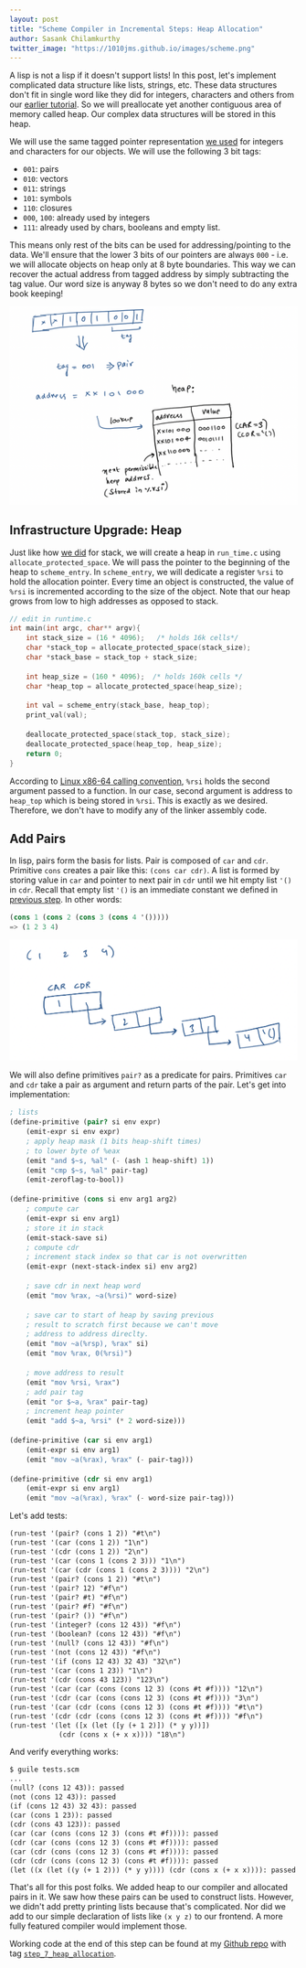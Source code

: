```yaml
---
layout: post
title: "Scheme Compiler in Incremental Steps: Heap Allocation"
author: Sasank Chilamkurthy
twitter_image: "https://1010jms.github.io/images/scheme.png"
---
```


A lisp is not a lisp if it doesn't support lists! In this post, let's implement complicated data structure like lists, strings, etc. These data structures don't fit in single word like they did for integers, characters and others from our [earlier tutorial](https://chsasank.com/scheme-compiler-2-constants.html). So we will preallocate yet another contiguous area of memory called heap. Our complex data structures will be stored in this heap.

We will use the same tagged pointer representation [we used](http://localhost:4000/scheme-compiler-2-constants.html) for integers and characters for our objects. We will use the following 3 bit tags:

* `001`: pairs
* `010`: vectors
* `011`: strings
* `101`: symbols
* `110`: closures
* `000`, `100`: already used by integers
* `111`: already used by chars, booleans and empty list.

This means only rest of the bits can be used for addressing/pointing to the data. We'll ensure that the lower 3 bits of our pointers are always `000` - i.e. we will allocate objects on heap only at 8 byte boundaries. This way we can recover the actual address from tagged address by simply subtracting the tag value. Our word size is anyway 8 bytes so we don't need to do any extra book keeping!

![Heap](/assets/images/scheme_compiler/heap.png)

## Infrastructure Upgrade: Heap

Just like how [we did](https://chsasank.com/scheme-compiler-4-binary-primitives.html) for stack, we will create a heap in `run_time.c` using `allocate_protected_space`. We will pass the pointer to the beginning of the heap to `scheme_entry`. In `scheme_entry`, we will dedicate a register `%rsi` to hold the allocation pointer. Every time an object is constructed, the value of `%rsi` is incremented according to the size of the object. Note that our heap grows from low to high addresses as opposed to stack.

```c
// edit in runtime.c
int main(int argc, char** argv){
    int stack_size = (16 * 4096);   /* holds 16k cells*/
    char *stack_top = allocate_protected_space(stack_size);
    char *stack_base = stack_top + stack_size;

    int heap_size = (160 * 4096);  /* holds 160k cells */
    char *heap_top = allocate_protected_space(heap_size);
    
    int val = scheme_entry(stack_base, heap_top);
    print_val(val);

    deallocate_protected_space(stack_top, stack_size);
    deallocate_protected_space(heap_top, heap_size);
    return 0;
}
```

According to [Linux x86-64 calling convention](https://wiki.cdot.senecacollege.ca/wiki/X86_64_Register_and_Instruction_Quick_Start), `%rsi` holds the second argument passed to a function. In our case, second argument is address to `heap_top` which is being stored in `%rsi`. This is exactly as we desired. Therefore, we don't have to modify any of the linker assembly code.

## Add Pairs

In lisp, pairs form the basis for lists. Pair is composed of `car` and `cdr`. Primitive `cons` creates a pair like this: `(cons car cdr)`. A list is formed by storing value in `car` and pointer to next pair in `cdr` until we hit empty list `'()` in `cdr`. Recall that empty list `'()` is an immediate constant we defined in [previous step](https://chsasank.com/scheme-compiler-2-constants.html). In other words:

```scheme
(cons 1 (cons 2 (cons 3 (cons 4 '()))))
=> (1 2 3 4)
```

![List](/assets/images/scheme_compiler/list.png)

We will also define primitives `pair?` as a predicate for pairs. Primitives `car` and `cdr` take a pair as argument and return parts of the pair. Let's get into implementation:


```scheme
; lists
(define-primitive (pair? si env expr)
    (emit-expr si env expr)
    ; apply heap mask (1 bits heap-shift times)
    ; to lower byte of %eax
    (emit "and $~s, %al" (- (ash 1 heap-shift) 1))
    (emit "cmp $~s, %al" pair-tag)
    (emit-zeroflag-to-bool))

(define-primitive (cons si env arg1 arg2)
    ; compute car
    (emit-expr si env arg1)
    ; store it in stack
    (emit-stack-save si)
    ; compute cdr
    ; increment stack index so that car is not overwritten
    (emit-expr (next-stack-index si) env arg2)

    ; save cdr in next heap word
    (emit "mov %rax, ~a(%rsi)" word-size)

    ; save car to start of heap by saving previous 
    ; result to scratch first because we can't move
    ; address to address direclty.
    (emit "mov ~a(%rsp), %rax" si)
    (emit "mov %rax, 0(%rsi)")

    ; move address to result
    (emit "mov %rsi, %rax")
    ; add pair tag
    (emit "or $~a, %rax" pair-tag)
    ; increment heap pointer
    (emit "add $~a, %rsi" (* 2 word-size)))

(define-primitive (car si env arg1)
    (emit-expr si env arg1)
    (emit "mov ~a(%rax), %rax" (- pair-tag)))

(define-primitive (cdr si env arg1)
    (emit-expr si env arg1)
    (emit "mov ~a(%rax), %rax" (- word-size pair-tag)))
```

Let's add tests:

```
(run-test '(pair? (cons 1 2)) "#t\n")
(run-test '(car (cons 1 2)) "1\n")
(run-test '(cdr (cons 1 2)) "2\n")
(run-test '(car (cons 1 (cons 2 3))) "1\n")
(run-test '(car (cdr (cons 1 (cons 2 3)))) "2\n")
(run-test '(pair? (cons 1 2)) "#t\n")
(run-test '(pair? 12) "#f\n")
(run-test '(pair? #t) "#f\n")
(run-test '(pair? #f) "#f\n")
(run-test '(pair? ()) "#f\n")
(run-test '(integer? (cons 12 43)) "#f\n")
(run-test '(boolean? (cons 12 43)) "#f\n")
(run-test '(null? (cons 12 43)) "#f\n")
(run-test '(not (cons 12 43)) "#f\n")
(run-test '(if (cons 12 43) 32 43) "32\n")
(run-test '(car (cons 1 23)) "1\n")
(run-test '(cdr (cons 43 123)) "123\n")
(run-test '(car (car (cons (cons 12 3) (cons #t #f)))) "12\n")
(run-test '(cdr (car (cons (cons 12 3) (cons #t #f)))) "3\n")
(run-test '(car (cdr (cons (cons 12 3) (cons #t #f)))) "#t\n")
(run-test '(cdr (cdr (cons (cons 12 3) (cons #t #f)))) "#f\n")
(run-test '(let ([x (let ([y (+ 1 2)]) (* y y))])
            (cdr (cons x (+ x x)))) "18\n")
```

And verify everything works:

```
$ guile tests.scm
...
(null? (cons 12 43)): passed
(not (cons 12 43)): passed
(if (cons 12 43) 32 43): passed
(car (cons 1 23)): passed
(cdr (cons 43 123)): passed
(car (car (cons (cons 12 3) (cons #t #f)))): passed
(cdr (car (cons (cons 12 3) (cons #t #f)))): passed
(car (cdr (cons (cons 12 3) (cons #t #f)))): passed
(cdr (cdr (cons (cons 12 3) (cons #t #f)))): passed
(let ((x (let ((y (+ 1 2))) (* y y)))) (cdr (cons x (+ x x)))): passed
```

That's all for this post folks. We added heap to our compiler and allocated pairs in it. We saw how these pairs can be used to construct lists. However, we didn't add pretty printing lists because that's complicated. Nor did we add to our simple declaration of lists like `(x y z)` to our frontend. A more fully featured compiler would implement those.

Working code at the end of this step can be found at my [Github repo](https://github.com/chsasank/scheme-incremental-compiler) with tag [`step_7_heap_allocation`](https://github.com/chsasank/scheme-incremental-compiler/releases/tag/step_7_heap_allocation).
